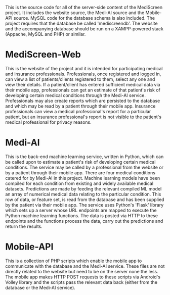 This is the source code for all of the server-side content of the MediScreen project. 
It includes the website source, the Medi-AI source and the Mobile-API source.
MySQL code for the database schema is also included. The project requires that the database be called 'mediscreendb'.
The website and the accompanying database should be run on a XAMPP-powered stack (Appache, MySQL and PHP) or similar.

# MediScreen-Web
This is the website of the project and it is intended for participating medical and insurance professionals. Professionals, once registered and logged in, can view a list of patients/clients registered to them, select any one and view their details. If a patient/client has entered sufficient medical data via their mobile app, professionals can get an estimate of that patient's risk of developing certain medical conditions through the Medi-AI service. Professionals may also create reports which are persisted to the database and which may be read by a patient through their mobile app. Insurance professionals can view a medical professional's report for a particular patient, but an insurance professional's report is not visible to the patient's medical professional for privacy reasons.

# Medi-AI
This is the back-end machine learning service, written in Python, which can be called upon to estimate a patient's risk of developing certain medical conditions. The service may be called by a professional from the website or by a patient through their mobile app. There are four medical conditions catered for by Medi-AI in this project. Machine learning models have been compiled for each condition from existing and widely available medical datasets. Predictions are made by feeding the relevant compiled ML model an array of numerical medical data relating to the particular condition. This row of data, or feature set, is read from the database and has been supplied by the patient via their mobile app. The service uses Python's 'Flask' library which sets up a server whose URL endpoints are mapped to execute the Python machine learning functions. The data is posted via HTTP to these endpoints and the functions process the data, carry out the predictions and return the results.

# Mobile-API
This is a collection of PHP scripts which enable the mobile app to communicate with the database and the Medi-AI service. These files are not directly related to the website but need to be on the server none the less. The mobile app makes HTTP POST requests to these scripts via Android's Volley library and the scripts pass the relevant data back (either from the database or the Medi-AI service).
